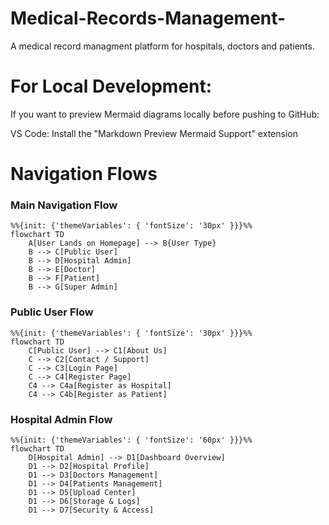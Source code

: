 # Medical-Records-Management-

A medical record managment platform for hospitals, doctors and patients.

# For Local Development:

If you want to preview Mermaid diagrams locally before pushing to GitHub:

VS Code: Install the "Markdown Preview Mermaid Support" extension

# Navigation Flows

### Main Navigation Flow

```mermaid
%%{init: {'themeVariables': { 'fontSize': '30px' }}}%%
flowchart TD
    A[User Lands on Homepage] --> B{User Type}
    B --> C[Public User]
    B --> D[Hospital Admin]
    B --> E[Doctor]
    B --> F[Patient]
    B --> G[Super Admin]
```

### Public User Flow

```mermaid
%%{init: {'themeVariables': { 'fontSize': '30px' }}}%%
flowchart TD
    C[Public User] --> C1[About Us]
    C --> C2[Contact / Support]
    C --> C3[Login Page]
    C --> C4[Register Page]
    C4 --> C4a[Register as Hospital]
    C4 --> C4b[Register as Patient]
```

### Hospital Admin Flow

```mermaid
%%{init: {'themeVariables': { 'fontSize': '60px' }}}%%
flowchart TD
    D[Hospital Admin] --> D1[Dashboard Overview]
    D1 --> D2[Hospital Profile]
    D1 --> D3[Doctors Management]
    D1 --> D4[Patients Management]
    D1 --> D5[Upload Center]
    D1 --> D6[Storage & Logs]
    D1 --> D7[Security & Access]
```
